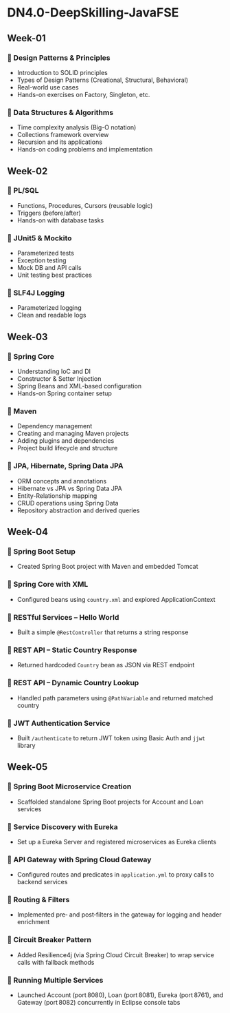 # DN4.0-DeepSkilling-JavaFSE

## Week-01

### 🔸 Design Patterns & Principles
- Introduction to SOLID principles
- Types of Design Patterns (Creational, Structural, Behavioral)
- Real-world use cases
- Hands-on exercises on Factory, Singleton, etc.

### 🔸 Data Structures & Algorithms
- Time complexity analysis (Big-O notation)
- Collections framework overview
- Recursion and its applications
- Hands-on coding problems and implementation

## Week-02

### 🔸 PL/SQL
- Functions, Procedures, Cursors (reusable logic)
- Triggers (before/after)
- Hands-on with database tasks

### 🔸 JUnit5 & Mockito
- Parameterized tests
- Exception testing
- Mock DB and API calls
- Unit testing best practices

### 🔸 SLF4J Logging
- Parameterized logging
- Clean and readable logs

## Week-03

### 🔸 Spring Core
- Understanding IoC and DI
- Constructor & Setter Injection
- Spring Beans and XML-based configuration
- Hands-on Spring container setup

### 🔸 Maven
- Dependency management
- Creating and managing Maven projects
- Adding plugins and dependencies
- Project build lifecycle and structure

### 🔸 JPA, Hibernate, Spring Data JPA
- ORM concepts and annotations
- Hibernate vs JPA vs Spring Data JPA
- Entity-Relationship mapping
- CRUD operations using Spring Data
- Repository abstraction and derived queries

## Week-04

### 🔸 Spring Boot Setup

- Created Spring Boot project with Maven and embedded Tomcat

### 🔸 Spring Core with XML

- Configured beans using `country.xml` and explored ApplicationContext

### 🔸 RESTful Services – Hello World

- Built a simple `@RestController` that returns a string response

### 🔸 REST API – Static Country Response

- Returned hardcoded `Country` bean as JSON via REST endpoint

### 🔸 REST API – Dynamic Country Lookup

- Handled path parameters using `@PathVariable` and returned matched country

### 🔸 JWT Authentication Service

- Built `/authenticate` to return JWT token using Basic Auth and `jjwt` library

## Week-05

### 🔸 Spring Boot Microservice Creation

* Scaffolded standalone Spring Boot projects for Account and Loan services

### 🔸 Service Discovery with Eureka

* Set up a Eureka Server and registered microservices as Eureka clients

### 🔸 API Gateway with Spring Cloud Gateway

* Configured routes and predicates in `application.yml` to proxy calls to backend services

### 🔸 Routing & Filters

* Implemented pre‑ and post‑filters in the gateway for logging and header enrichment

### 🔸 Circuit Breaker Pattern

* Added Resilience4j (via Spring Cloud Circuit Breaker) to wrap service calls with fallback methods

### 🔸 Running Multiple Services

* Launched Account (port 8080), Loan (port 8081), Eureka (port 8761), and Gateway (port 8082) concurrently in Eclipse console tabs

